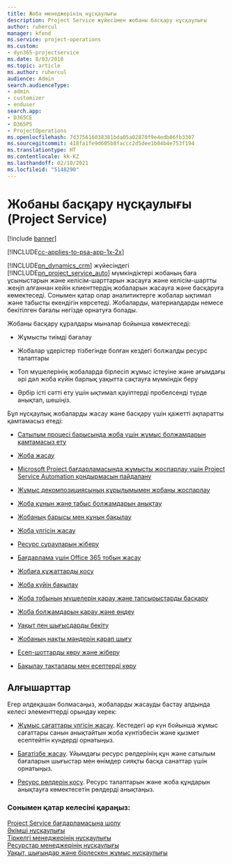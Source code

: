 ```yaml
---
title: Жоба менеджерінің нұсқаулығы
description: Project Service жүйесімен жобаны басқару нұсқаулығы
author: ruhercul
manager: kfend
ms.service: project-operations
ms.custom:
- dyn365-projectservice
ms.date: 8/03/2018
ms.topic: article
ms.author: ruhercul
audience: Admin
search.audienceType:
- admin
- customizer
- enduser
search.app:
- D365CE
- D365PS
- ProjectOperations
ms.openlocfilehash: 7d375616038381bda05a02870f9e4edb06fb3307
ms.sourcegitcommit: 418fa1fe9d605b8faccc2d5dee1b04b4e753f194
ms.translationtype: HT
ms.contentlocale: kk-KZ
ms.lasthandoff: 02/10/2021
ms.locfileid: "5148290"
---
```

# <a name="project-manager-guide-project-service"></a>Жобаны басқару нұсқаулығы (Project Service)

[!include [banner](../includes/psa-now-project-operations.md)]

[!INCLUDE[cc-applies-to-psa-app-1x-2x](../includes/cc-applies-to-psa-app-1x-2x.md)]

[!INCLUDE[pn_dynamics_crm](../includes/pn-dynamics-crm.md)] жүйесіндегі [!INCLUDE[pn_project_service_auto](../includes/pn-project-service-auto.md)] мүмкіндіктері жобаның баға ұсыныстарын және келісім-шарттарын жасауға және келісім-шартты жеңіп алғаннан кейін клиенттердің жобаларын жасауға және басқаруға көмектеседі. Сонымен қатар олар аналитиктерге жобалар ықтимал және табысты екендігін көрсетеді. Жобаларды, материалдарды немесе бекітілген бағалы негізде орнатуға болады.  
  
 Жобаны басқару құралдары мыналар бойынша көмектеседі:  
  
-   Жұмысты тиімді бағалау  
  
-   Жобалар үдерістер тізбегінде болған кездегі болжалды ресурс талаптары  
  
-   Топ мүшелерінің жобаларда бірлесіп жұмыс істеуіне және ағымдағы әрі дәл жоба күйін барлық уақытта сақтауға мүмкіндік беру  
  
-   Әрбір істі сәтті ету үшін ықтимал қауіптерді пробелсенді түрде анықтап, шешіңіз.  
  
Бұл нұсқаулық жобаларды жасау және басқару үшін қажетті ақпаратты қамтамасыз етеді:  
  
-   [Сатылым процесі барысында жоба үшін жұмыс болжамдарын қамтамасыз ету](../psa/provide-estimates-project-during-sales-process.md)  
  
-   [Жоба жасау](../psa/create-project.md)  
  
-   [Microsoft Project бағдарламасында жұмысты жоспарлау үшін Project Service Automation қондырмасын пайдалану](../psa/add-plan-work-microsoft-project.md)  
  
-   [Жұмыс декомпозициясының құрылымымен жобаны жоспарлау](../psa/schedule-project-work-breakdown-structure.md)  
  
-   [Жоба құнын және табыс болжамдарын анықтау](../psa/determine-project-cost-revenue-estimates.md)  
  
-   [Жобаның барысы мен құнын бақылау](../psa/track-project-progress-cost.md)  
  
-   [Жоба үлгісін жасау](../psa/create-project-template.md)  
  
-   [Ресурс сұрауларын жіберу](../psa/submit-resource-requests.md)  
  
-   [Бағдарлама үшін Office 365 тобын жасау](../psa/create-office-365-group-project.md)  
  
-   [Жобаға құжаттарды қосу](../psa/add-documents-project.md)  
  
-   [Жоба күйін бақылау](../psa/track-project-status.md)  
  
-   [Жоба тобының мүшелерін қарау және тапсырыстарды басқару](../psa/view-project-team-members-manage-bookings.md)  
  
-   [Жоба болжамдарын қарау және өңдеу](../psa/view-edit-project-estimates.md)  
  
-   [Уақыт пен шығысдарды бекіту](../psa/approve-time-expenses.md)  
  
-   [Жобаның нақты мәндерін қарап шығу](../psa/review-project-actuals.md)  
  
-   [Есеп-шоттарды көру және жіберу](../psa/view-send-invoices.md)  
  
-   [Бақылау тақталары мен есептерді көру](../psa/view-dashboards-reports.md)  
  
## <a name="prerequisites"></a>Алғышарттар  
 Егер әлдеқашан болмасаңыз, жобаларды жасауды бастау алдында келесі элементтерді орындау керек:  
  
-   [Жұмыс сағаттары үлгісін жасау](../psa/create-work-hours-template.md). Кестедегі әр күн бойынша жұмыс сағаттары санын анықтайтын жоба күнтізбесін және қызмет есептейтін күндерді орнатыңыз.  
  
-   [Бағатізбе жасау](../psa/create-price-list.md). Ұйымдағы ресурс рөлдерінің құн және сатылым бағаларын шығыстар мен өнімдер сияқты басқа санаттар үшін орнатыңыз.  
  
-   [Ресурс рөлдерін қосу](../psa/add-resource-roles.md). Ресурс талаптарын және жоба құндарын анықтауға көмектесетін рөлдерді анықтаңыз.  
  
### <a name="see-also"></a>Сонымен қатар келесіні қараңыз:  
 [Project Service бағдарламасына шолу](../psa/overview.md)   
 [Әкімші нұсқаулығы](../psa/admin-guide.md)   
 [Тіркелгі менеджерінің нұсқаулығы](../psa/account-manager-guide.md)   
 [Ресурстар менеджерінің нұсқаулығы](../psa/resource-manager-guide.md)   
 [Уақыт, шығындар және бірлескен жұмыс нұсқаулығы](../psa/time-expense-collaboration-guide.md)

